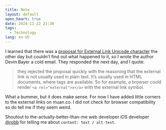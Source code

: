 ```yaml
---
title: Note
layout: default
open_heart: true
date: 2024-11-22 21:30
tags: 
  - Technology
lang: en-US
---
```


I learned that there was a [proposal for External Link Unicode character](https://www.unicode.org/L2/L2018/18303-external-link.pdf) the other day but couldn’t find out what happened to it, so I wrote the author Devin Bayer a cold email. They responded the next day, and I quote:

> they rejected the proposal quickly with the reasoning that the external link is not usually used in plain text. It’s usually used in HTML documents, where tags are available. So for example, a browser could render `<a rel="external">x</a>` with the external link symbol.

What a bummer, but it does make sense. For now I have added little corners to the external links on muan.co. I did not check for browser compatibility so do tell me if they seem weird. 

Shoutout to the-actually-better-than-me web developer iOS developer [@robb](https://robb.is) for telling me about `content: text / alt-text`.
